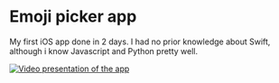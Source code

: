#  Emoji picker app

My first iOS app done in 2 days.
I had no prior knowledge about Swift, although i know Javascript and Python pretty well.

[![Video presentation of the app](https://img.youtube.com/vi/8hSOkZ2YdcM/0.jpg)](https://www.youtube.com/watch?v=8hSOkZ2YdcM)

